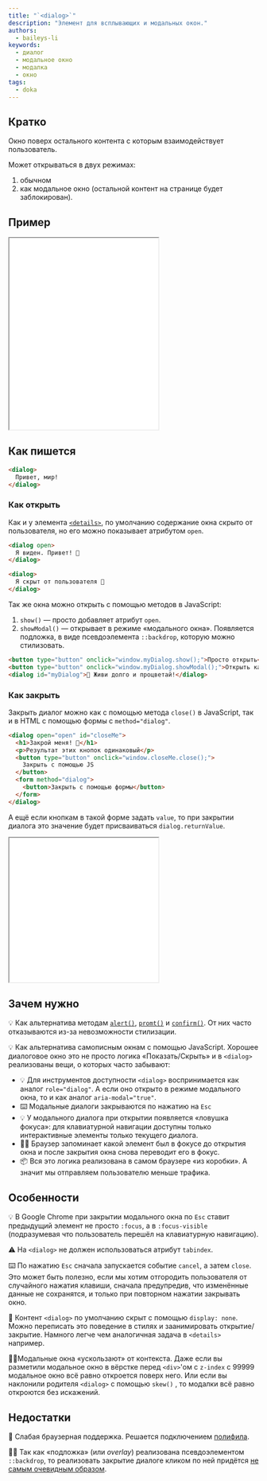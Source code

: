 ```yaml
---
title: "`<dialog>`"
description: "Элемент для всплывающих и модальных окон."
authors:
  - baileys-li
keywords:
  - диалог
  - модальное окно
  - модалка
  - окно
tags:
  - doka
---
```


## Кратко

Окно поверх остального контента с которым взаимодействует пользователь.

Может открываться в двух режимах:

1. обычном
2. как модальное окно (остальной контент на странице будет заблокирован).

## Пример

<iframe title="Пример <dialog> в модальном и обычном режиме" src="demos/basic/" height="385"></iframe>

## Как пишется

```html
<dialog>
  Привет, мир!
</dialog>
```

### Как открыть

Как и у элемента [`<details>`](html/details/), по умолчанию содержание окна скрыто от пользователя, но его можно показывает атрибутом `open`.

```html
<dialog open>
  Я виден. Привет! 👋
</dialog>

<dialog>
  Я скрыт от пользователя 🥷
</dialog>
```

Так же окна можно открыть с помощью методов в JavaScript:

1. `show()` — просто добавляет атрибут `open`.
2. `showModal()` — открывает в режиме «модального окна». Появляется подложка, в виде псевдоэлемента `::backdrop`, которую можно стилизовать.

```html
<button type="button" onclick="window.myDialog.show();">Просто открыть</button>
<button type="button" onclick="window.myDialog.showModal();">Открыть как модалку</button>
<dialog id="myDialog">🖖 Живи долго и процветай!</dialog>
```

### Как закрыть

Закрыть диалог можно как с помощью метода `close()` в JavaScript, так и в HTML с помощью формы с `method="dialog"`.

```html
<dialog open="open" id="closeMe">
  <h1>Закрой меня! 🙏</h1>
  <p>Результат этих кнопок одинаковый</p>
  <button type="button" onclick="window.closeMe.close();">
    Закрыть с помощью JS
  </button>
  <form method="dialog">
    <button>Закрыть с помощью формы</button>
  </form>
</dialog>
```

А ещё если кнопкам в такой форме задать `value`, то при закрытии диалога это значение будет присваиваться `dialog.returnValue`.

<iframe title="Пример использования `returnValue`" src="demos/return-value/" height="290"></iframe>

## Зачем нужно

💡 Как альтернатива методам [`alert()`](/js/alert), [`promt()`](/js/promt) и [`confirm()`](/js/confirm). От них часто отказываются из-за невозможности стилизации.

💡 Как альтернатива самописным окнам с помощью JavaScript. Хорошее диалоговое окно это не просто логика «Показать/Скрыть» и в `<dialog>` реализованы вещи, о которых часто забывают:

* 💡 Для инструментов доступности `<dialog>` воспринимается как аналог `role="dialog"`. А если оно открыто в режиме модального окна, то и как аналог `aria-modal="true"`.
* ⌨️ Модальные диалоги закрываются по нажатию на `Esc`
* 💡 У модального диалога при открытии появляется «ловушка фокуса»: для клавиатурной навигации доступны только интерактивные элементы только текущего диалога.
* 🎩🐇 Браузер запоминает какой элемент был в фокусе до открытия окна и после закрытия окна снова переводит его в фокус.
* 📦 Вся это логика реализована в самом браузере «из коробки». А значит мы отправляем пользователю меньше трафика.

## Особенности

💡 В Google Chrome при закрытии модального окна по `Esc` ставит предыдущий элемент не просто `:focus`, а в `:focus-visible` (подразумевая что пользователь перешёл на клавиатурную навигацию).

⚠️ На `<dialog>` не должен использоваться атрибут `tabindex`.

⌨️ По нажатию `Esc` сначала запускается событие `cancel`, а затем `close`. Это может быть полезно, если мы хотим отгородить пользователя от случайного нажатия клавиши, сначала предупредив, что изменённые данные не сохранятся, и только при повторном нажатии закрывать окно.

💫 Контент `<dialog>` по умолчанию скрыт с помощью `display: none`. Можно переписать это поведение в стилях и заанимировать открытие/закрытие. Намного легче чем аналогичная задача в `<details>` например.

🏃‍♂️Модальные окна «ускользают» от контекста. Даже если вы разметили модальное окно в вёрстке перед `<div>`'ом с `z-index` с 99999 модальное окно всё равно откроется поверх него. Или если вы наклонили родителя `<dialog>` с помощью `skew()` , то модалки всё равно откроются без искажений.

## Недостатки

💁 Слабая браузерная поддержка. Решается подключением [полифила](#rasshiryaem-brauzernuyu-podderzhku).

🤷‍♂️ Так как «подложка» (или *overlay*) реализована псевдоэлементом `::backdrop`, то реализовать закрытие диалоге кликом по ней придётся [не самым очевидным образом](#zakryvaem-po-kliku-na-backdrop).
